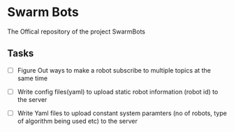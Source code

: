 # Swarm Bots
The Offical repository of the project SwarmBots 

## Tasks

- [ ] Figure Out ways to make a robot subscribe to multiple topics at the same time
- [ ] Write config files(yaml) to upload static robot information (robot id) to the server
- [ ] Write Yaml files to upload constant system paramters (no of robots, type of algorithm being used etc) to the server

